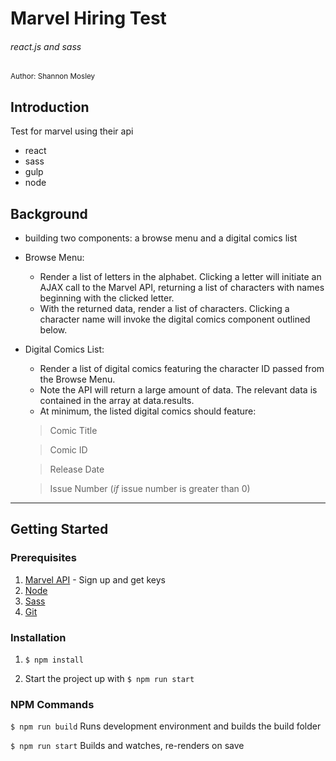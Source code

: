 # Marvel Hiring Test
###### react.js and sass

<small>Author: Shannon Mosley</small>

## Introduction

Test for marvel using their api
* react
* sass
* gulp
* node

## Background

- building two components: a browse menu and a digital comics list
- Browse Menu:
   - Render a list of letters in the alphabet. Clicking a letter will initiate an AJAX call to the Marvel API, returning a list of characters with names beginning with the clicked letter.
   - With the returned data, render a list of characters. Clicking a character name will invoke the digital comics component outlined below.
- Digital Comics List:
   - Render a list of digital comics featuring the character ID passed from the Browse Menu.
   - Note the API will return a large amount of data. The relevant data is contained in the array at data.results.
   - At minimum, the listed digital comics should feature: 
   > Comic Title
   
   > Comic ID
   
   > Release Date
   
   > Issue Number (*if* issue number is greater than 0)


---


## Getting Started

### Prerequisites

1. [Marvel API](http://developer.marvel.com/) - Sign up and get keys
2. [Node](https://nodejs.org/)
3. [Sass](http://sass-lang.com/)
4. [Git](https://git-scm.com/book/en/v2/Getting-Started-Installing-Git)

### Installation 

1. `$ npm install `

2. Start the project up with ` $ npm run start `


### NPM Commands

``` $ npm run build ```
Runs development environment and builds the build folder

``` $ npm run start ```
Builds and watches, re-renders on save


